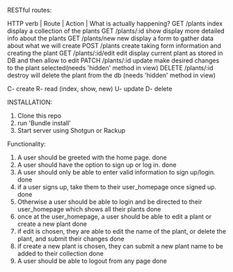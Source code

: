 RESTful routes:

HTTP verb  |     Route     |     Action      |     What is actually happening?
GET            /plants           index               display a collection of the plants
GET           /plants/:id        show                display more detailed info about the plants
GET           /plants/new        new                 display a form to gather data about what we will create
POST          /plants            create              taking form information and creating the plant
GET         /plants/:id/edit     edit                display current plant as stored in DB and then allow to edit
PATCH        /plants/:id         update              make desired changes to the plant selected(needs 'hidden' method in view)
DELETE       /plants/:id         destroy             will delete the plant from the db (needs 'hidden' method in view) 


C- create
R- read (index, show, new)
U- update
D- delete

INSTALLATION:
1. Clone this repo
2. run 'Bundle install'
3. Start server using Shotgun or Rackup


Functionality:
1. A user should be greeted with the home page. done
2. A user should have the option to sign up or log in. done
3. A user should only be able to enter valid information to sign up/login. done
4. if a user signs up, take them to their user_homepage once signed up. done
5. Otherwise a user should be able to login and be directed to their user_homepage which shows all their plants done
6. once at the user_homepage, a user should be able to edit a plant or create a new plant done
7. if edit is chosen, they are able to edit the name of the plant, or delete the plant, and submit their changes done
8. if create a new plant is chosen, they can submit a new plant name to be added to their collection done
9. A user should be able to logout from any page done